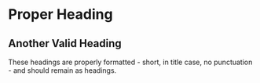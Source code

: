# Proper Heading

## Another Valid Heading

These headings are properly formatted - short, in title case, no punctuation - and should remain as headings.
